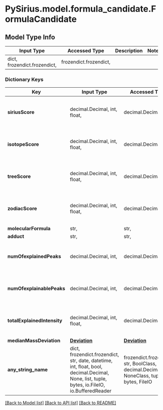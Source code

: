 # PySirius.model.formula_candidate.FormulaCandidate

## Model Type Info
Input Type | Accessed Type | Description | Notes
------------ | ------------- | ------------- | -------------
dict, frozendict.frozendict,  | frozendict.frozendict,  |  | 

### Dictionary Keys
Key | Input Type | Accessed Type | Description | Notes
------------ | ------------- | ------------- | ------------- | -------------
**siriusScore** | decimal.Decimal, int, float,  | decimal.Decimal,  |  | [optional] value must be a 64 bit float
**isotopeScore** | decimal.Decimal, int, float,  | decimal.Decimal,  |  | [optional] value must be a 64 bit float
**treeScore** | decimal.Decimal, int, float,  | decimal.Decimal,  |  | [optional] value must be a 64 bit float
**zodiacScore** | decimal.Decimal, int, float,  | decimal.Decimal,  |  | [optional] value must be a 64 bit float
**molecularFormula** | str,  | str,  |  | [optional] 
**adduct** | str,  | str,  |  | [optional] 
**numOfexplainedPeaks** | decimal.Decimal, int,  | decimal.Decimal,  |  | [optional] value must be a 32 bit integer
**numOfexplainablePeaks** | decimal.Decimal, int,  | decimal.Decimal,  |  | [optional] value must be a 32 bit integer
**totalExplainedIntensity** | decimal.Decimal, int, float,  | decimal.Decimal,  |  | [optional] value must be a 64 bit float
**medianMassDeviation** | [**Deviation**](Deviation.md) | [**Deviation**](Deviation.md) |  | [optional] 
**any_string_name** | dict, frozendict.frozendict, str, date, datetime, int, float, bool, decimal.Decimal, None, list, tuple, bytes, io.FileIO, io.BufferedReader | frozendict.frozendict, str, BoolClass, decimal.Decimal, NoneClass, tuple, bytes, FileIO | any string name can be used but the value must be the correct type | [optional]

[[Back to Model list]](../../README.md#documentation-for-models) [[Back to API list]](../../README.md#documentation-for-api-endpoints) [[Back to README]](../../README.md)

